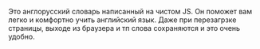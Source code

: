 Это англорусский словарь написанный на чистом JS.
Он поможет вам легко и комфортно учить английский язык.
Даже при перезагрзке страницы, выходе из браузера и тп слова сохраняются и это очень удобно.